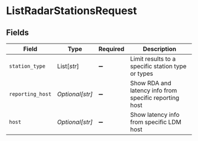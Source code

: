# ListRadarStationsRequest


## Fields

| Field                                                  | Type                                                   | Required                                               | Description                                            |
| ------------------------------------------------------ | ------------------------------------------------------ | ------------------------------------------------------ | ------------------------------------------------------ |
| `station_type`                                         | List[*str*]                                            | :heavy_minus_sign:                                     | Limit results to a specific station type or types      |
| `reporting_host`                                       | *Optional[str]*                                        | :heavy_minus_sign:                                     | Show RDA and latency info from specific reporting host |
| `host`                                                 | *Optional[str]*                                        | :heavy_minus_sign:                                     | Show latency info from specific LDM host               |